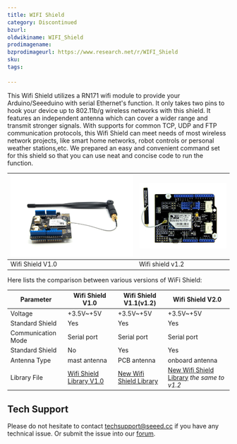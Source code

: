```yaml
---
title: WIFI Shield‏‎
category: Discontinued
bzurl:
oldwikiname: WIFI_Shield‏‎
prodimagename:
bzprodimageurl: https://www.research.net/r/WIFI_Shield
sku:
tags:

---
```


This Wifi Shield utilizes a RN171 wifi module to provide your Arduino/Seeeduino with serial Ethernet's function. It only takes two pins to hook your device up to 802.11b/g wireless networks with this shield. It features an independent antenna which can cover a wider range and transmit stronger signals. With supports for common TCP, UDP and FTP communication protocols, this Wifi Shield can meet needs of most wireless network projects, like smart home networks, robot controls or personal weather stations,etc. We prepared an easy and convenient command set for this shield so that you can use neat and concise code to run the function.

|![](https://github.com/SeeedDocument/WIFI_Shield/raw/master/img/Wifishield.jpg)|![](https://github.com/SeeedDocument/WIFI_Shield/raw/master/img/Wifishield_01.jpg)|
|---|---|
|Wifi Shield V1.0|Wifi shield v1.2|


Here lists the comparison between various versions of WiFi Shield:

| Parameter          | Wifi Shield V1.0                                                                                       | Wifi Shield V1.1(v1.2)                                                 | Wifi Shield V2.0                                                                          |
|--------------------|--------------------------------------------------------------------------------------------------------|------------------------------------------------------------------------|-------------------------------------------------------------------------------------------|
| Voltage            | +3.5V~+5V                                                                                              | +3.5V~+5V                                                              | +3.5V~+5V                                                                                 |
| Standard Shield    | Yes                                                                                                    | Yes                                                                    | Yes                                                                                       |
| Communication Mode | Serial port                                                                                            | Serial port                                                            | Serial port                                                                               |
| Standard Shield    | No                                                                                                     | Yes                                                                    | Yes                                                                                       |
| Antenna Type       | mast antenna                                                                                           | PCB antenna                                                            | onboard antenna                                                                           |
| Library File       | [Wifi Shield Library V1.0](https://github.com/SeeedDocument/WIFI_Shield/raw/master/res/WifiShield.zip) | [New Wifi Shield Library](https://github.com/Seeed-Studio/WiFi_Shield) | [New Wifi Shield Library](https://github.com/Seeed-Studio/WiFi_Shield) _the same to v1.2_ |

## Tech Support
Please do not hesitate to contact [techsupport@seeed.cc](techsupport@seeed.cc) if you have any technical issue. Or submit the issue into our [forum](http://forum.seeedstudio.com/). 